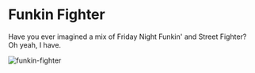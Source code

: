 # Funkin Fighter

Have you ever imagined a mix of Friday Night Funkin' and Street Fighter? Oh yeah, I have.

![funkin-fighter](https://github.com/user-attachments/assets/3d9b4ee7-0622-44e3-8819-c98577edd68d)
